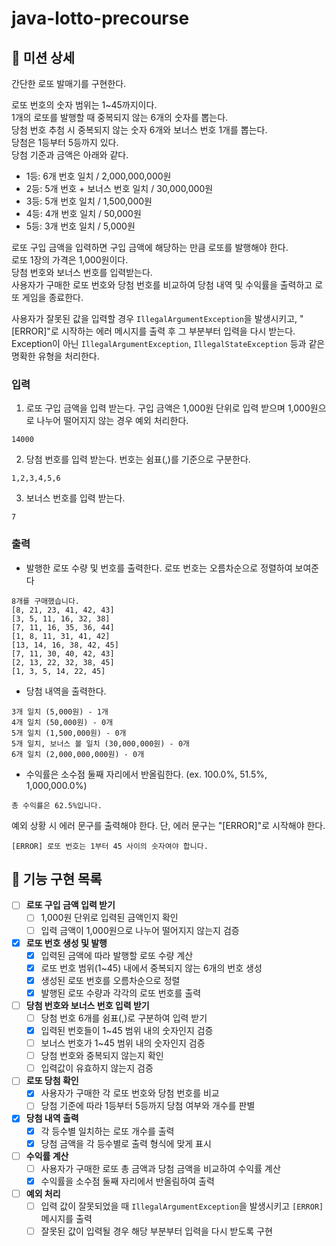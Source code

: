 # java-lotto-precourse

## 👀 미션 상세

간단한 로또 발매기를 구현한다.

로또 번호의 숫자 범위는 1~45까지이다.<br>
1개의 로또를 발행할 때 중복되지 않는 6개의 숫자를 뽑는다.<br>
당첨 번호 추첨 시 중복되지 않는 숫자 6개와 보너스 번호 1개를 뽑는다.<br>
당첨은 1등부터 5등까지 있다.<br> 
당첨 기준과 금액은 아래와 같다.
- 1등: 6개 번호 일치 / 2,000,000,000원
- 2등: 5개 번호 + 보너스 번호 일치 / 30,000,000원
- 3등: 5개 번호 일치 / 1,500,000원
- 4등: 4개 번호 일치 / 50,000원
- 5등: 3개 번호 일치 / 5,000원 

로또 구입 금액을 입력하면 구입 금액에 해당하는 만큼 로또를 발행해야 한다.<br>
로또 1장의 가격은 1,000원이다.<br>
당첨 번호와 보너스 번호를 입력받는다.<br>
사용자가 구매한 로또 번호와 당첨 번호를 비교하여 당첨 내역 및 수익률을 출력하고 로또 게임을 종료한다.<br>

사용자가 잘못된 값을 입력할 경우 `IllegalArgumentException`을 발생시키고, "[ERROR]"로 시작하는 에러 메시지를 출력 후 그 부분부터 입력을 다시 받는다.
Exception이 아닌 `IllegalArgumentException`, `IllegalStateException` 등과 같은 명확한 유형을 처리한다.


### 입력
1. 로또 구입 금액을 입력 받는다. 구입 금액은 1,000원 단위로 입력 받으며 1,000원으로 나누어 떨어지지 않는 경우 예외 처리한다.
```
14000
```
2. 당첨 번호를 입력 받는다. 번호는 쉼표(,)를 기준으로 구분한다.
```
1,2,3,4,5,6
```
3. 보너스 번호를 입력 받는다.
```
7
```

### 출력

- 발행한 로또 수량 및 번호를 출력한다. 로또 번호는 오름차순으로 정렬하여 보여준다
```
8개를 구매했습니다.
[8, 21, 23, 41, 42, 43] 
[3, 5, 11, 16, 32, 38] 
[7, 11, 16, 35, 36, 44] 
[1, 8, 11, 31, 41, 42] 
[13, 14, 16, 38, 42, 45] 
[7, 11, 30, 40, 42, 43] 
[2, 13, 22, 32, 38, 45] 
[1, 3, 5, 14, 22, 45]
```
- 당첨 내역을 출력한다.
```
3개 일치 (5,000원) - 1개
4개 일치 (50,000원) - 0개
5개 일치 (1,500,000원) - 0개
5개 일치, 보너스 볼 일치 (30,000,000원) - 0개
6개 일치 (2,000,000,000원) - 0개
```
- 수익률은 소수점 둘째 자리에서 반올림한다. (ex. 100.0%, 51.5%, 1,000,000.0%)
```
총 수익률은 62.5%입니다.
```
예외 상황 시 에러 문구를 출력해야 한다. 단, 에러 문구는 "[ERROR]"로 시작해야 한다.
```
[ERROR] 로또 번호는 1부터 45 사이의 숫자여야 합니다.
```


## 🌈 기능 구현 목록

- [ ] **로또 구입 금액 입력 받기**
    - [ ] 1,000원 단위로 입력된 금액인지 확인
    - [ ] 입력 금액이 1,000원으로 나누어 떨어지지 않는지 검증

- [x] **로또 번호 생성 및 발행**
    - [x] 입력된 금액에 따라 발행할 로또 수량 계산
    - [x] 로또 번호 범위(1~45) 내에서 중복되지 않는 6개의 번호 생성
    - [x] 생성된 로또 번호를 오름차순으로 정렬
    - [x] 발행된 로또 수량과 각각의 로또 번호를 출력

- [ ] **당첨 번호와 보너스 번호 입력 받기**
    - [ ] 당첨 번호 6개를 쉼표(,)로 구분하여 입력 받기
    - [x] 입력된 번호들이 1~45 범위 내의 숫자인지 검증
    - [ ] 보너스 번호가 1~45 범위 내의 숫자인지 검증
    - [ ] 당첨 번호와 중복되지 않는지 확인
    - [ ] 입력값이 유효하지 않는지 검증

- [ ] **로또 당첨 확인**
    - [x] 사용자가 구매한 각 로또 번호와 당첨 번호를 비교
    - [ ] 당첨 기준에 따라 1등부터 5등까지 당첨 여부와 개수를 판별

- [x] **당첨 내역 출력**
    - [x] 각 등수별 일치하는 로또 개수를 출력
    - [x] 당첨 금액을 각 등수별로 출력 형식에 맞게 표시

- [ ] **수익률 계산**
    - [ ] 사용자가 구매한 로또 총 금액과 당첨 금액을 비교하여 수익률 계산
    - [x] 수익률을 소수점 둘째 자리에서 반올림하여 출력

- [ ] **예외 처리**
    - [ ] 입력 값이 잘못되었을 때 `IllegalArgumentException`을 발생시키고 `[ERROR]` 메시지를 출력
    - [ ] 잘못된 값이 입력될 경우 해당 부분부터 입력을 다시 받도록 구현